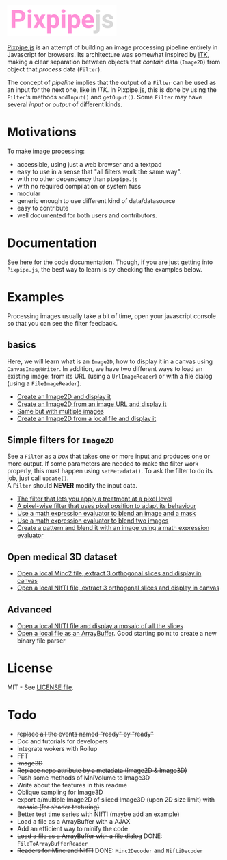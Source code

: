 ![alt text](images/pixpipe256.png)

[Pixpipe.js](https://github.com/jonathanlurie/pixpipejs) is an attempt of building an image processing pipeline entirely in Javascript for browsers. Its architecture was somewhat inspired by [ITK](https://itk.org/), making a clear separation between objects that *contain* data (`Image2D`) from object that *process* data (`Filter`).  

The concept of *pipeline* implies that the output of a `Filter` can be used as an input for the next one, like in *ITK*. In Pixpipe.js, this is done by using the `Filter`'s methods `addInput()` and `getOuput()`. Some `Filter` may have several *input* or *output* of different kinds.

# Motivations
To make image processing:
- accessible, using just a web browser and a textpad
- easy to use in a sense that "all filters work the same way".
- with no other dependency than `pixpipe.js`
- with no required compilation or system fuss
- modular
- generic enough to use different kind of data/datasource
- easy to contribute
- well documented for both users and contributors.

# Documentation
See [here](doc/) for the code documentation. Though, if you are just getting into `Pixpipe.js`, the best way to learn is by checking the examples below.

# Examples
Processing images usually take a bit of time, open your javascript console so that you can see the filter feedback.

## basics
Here, we will learn what is an `Image2D`, how to display it in a canvas using `CanvasImageWriter`. In addition, we have two different ways to load an existing image: from its URL (using a `UrlImageReader`) or with a file dialog (using a `FileImageReader`).
- [Create an Image2D and display it](examples/image2DToCanvas.html)
- [Create an Image2D from an image URL and display it](examples/urlToImage2D.html)
- [Same but with multiple images](examples/urlToImage2D_multiple.html)
- [Create an Image2D from a local file and display it](examples/fileToImage2D.html)

## Simple filters for `Image2D`
See a `Filter` as a *box* that takes one or more input and produces one or more output. If some parameters are needed to make the filter work properly, this must happen using `setMetadata()`. To ask the filter to do its job, just call `update()`.  
A `Filter` should **NEVER** modify the input data.
- [The filter that lets you apply a treatment at a pixel level](examples/forEachPixel.html)
- [A pixel-wise filter that uses pixel position to adapt its behaviour](examples/forEachPixelGradient.html)
- [Use a math expression evaluator to blend an image and a mask](examples/imageBlending.html)
- [Use a math expression evaluator to blend two images](examples/imageBlending2.html)
- [Create a pattern and blend it with an image using a math expression evaluator](examples/forEachPixelGradientBlend.html)

## Open medical 3D dataset
- [Open a local Minc2 file, extract 3 orthogonal slices and display in canvas](examples/fileToMinc2.html)
- [Open a local  NIfTI file, extract 3 orthogonal slices and display in canvas](examples/fileToNifti.html)

## Advanced
- [Open a local  NIfTI file and display a mosaic of all the slices](examples/niftiToMosaic.html)
- [Open a local file as an ArrayBuffer](examples/fileToArrayBuffer.html). Good starting point to create a new binary file parser

# License
MIT - See [LICENSE file](LICENSE).


# Todo
- ~~replace all the events named "ready" by "ready"~~
- Doc and tutorials for developers
- Integrate wokers with Rollup
- FFT
- ~~Image3D~~
- ~~Replace ncpp attribute by a metadata (Image2D & Image3D)~~
- ~~Push some methods of MniVolume to Image3D~~
- Write about the features in this readme
- Oblique sampling for Image3D
- ~~export a/multiple Image2D of sliced Image3D (upon 2D size limit) with mosaic (for shader texturing)~~
- Better test time series with NIfTI (maybe add an example)
- Load a file as a ArrayBuffer with a AJAX
- Add an efficient way to minify the code
- ~~Load a file as a ArrayBuffer with a file dialog~~ DONE: `FileToArrayBufferReader`
- ~~Readers for Minc and NIfTI~~ DONE: `Minc2Decoder` and `NiftiDecoder`
